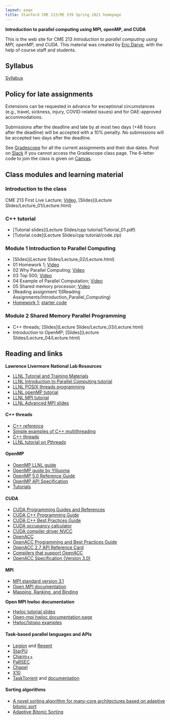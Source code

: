 ```yaml
---
layout: page
title: Stanford CME 213/ME 339 Spring 2021 homepage
---
```


**Introduction to parallel computing using MPI, openMP, and CUDA**

This is the web site for CME 213 *Introduction to parallel computing using MPI, openMP, and CUDA.* This material was created by [Eric Darve](https://me.stanford.edu/people/eric-darve), with the help of course staff and students.

## Syllabus

[Syllabus](syllabus)

## Policy for late assignments

Extensions can be requested in advance for exceptional circumstances (e.g., travel, sickness, injury, COVID-related issues) and for OAE-approved accommodations.

Submissions after the deadline and late by at most two days (+48 hours after the deadline) will be accepted with a 10% penalty. No submissions will be accepted two days after the deadline.

See [Gradescope](https://www.gradescope.com/courses/258024) for all the current assignments and their due dates. Post on [Slack](https://cme213-spring-2021.slack.com/) if you cannot access the Gradescope class page. The 6-letter code to join the class is given on [Canvas](https://canvas.stanford.edu/courses/133903).

## Class modules and learning material

### Introduction to the class

CME 213 First Live Lecture; [Video](https://stanford-pilot.hosted.panopto.com/Panopto/Pages/Viewer.aspx?id=b2bea53e-710b-443e-bb1f-acfa0178a41b), [Slides](Lecture Slides/Lecture_01/Lecture.html)

### C++ tutorial

- [Tutorial slides](Lecture Slides/cpp tutorial/Tutorial_01.pdf)
- [Tutorial code](Lecture Slides/cpp tutorial/code.zip)

### Module 1 Introduction to Parallel Computing

- [Slides](Lecture Slides/Lecture_02/Lecture.html)
- 01 Homework 1; [Video](https://stanford-pilot.hosted.panopto.com/Panopto/Pages/Viewer.aspx?id=0be0c85d-3bba-4758-8477-acfa011936d3)
- 02 Why Parallel Computing; [Video](https://stanford-pilot.hosted.panopto.com/Panopto/Pages/Viewer.aspx?id=242a8ba4-239c-4233-ab47-acfa011bc3c8)
- 03 Top 500; [Video](https://stanford-pilot.hosted.panopto.com/Panopto/Pages/Viewer.aspx?id=344eb483-fdb4-4c2a-b19b-acfa012393bd)
- 04 Example of Parallel Computation; [Video](https://stanford-pilot.hosted.panopto.com/Panopto/Pages/Viewer.aspx?id=27f038d0-7ca5-4cea-baf7-acfa012640b5)
- 05 Shared memory processor; [Video](https://stanford-pilot.hosted.panopto.com/Panopto/Pages/Viewer.aspx?id=95db1601-8ae0-45af-93a1-acfa012c4919)
- [Reading assignment 1](Reading Assignments/Introduction_Parallel_Computing)
- [Homework 1](Homework/hw1.pdf); [starter code](Homework/hw1.zip)

### Module 2 Shared Memory Parallel Programming

- C++ threads; [Slides](Lecture Slides/Lecture_03/Lecture.html)
- Introduction to OpenMP; [Slides](Lecture Slides/Lecture_04/Lecture.html)

## Reading and links

**Lawrence Livermore National Lab Resources**

- [LLNL Tutorial and Training Materials](https://hpc.llnl.gov/training/tutorials)
- [LLNL Introduction to Parallel Computing tutorial](https://hpc.llnl.gov/training/tutorials/introduction-parallel-computing-tutorial)
- [LLNL POSIX threads programming](https://hpc-tutorials.llnl.gov/posix/)
- [LLNL openMP tutorial](https://hpc.llnl.gov/openmp-tutorial)
- [LLNL MPI tutorial](https://hpc-tutorials.llnl.gov/mpi/)
- [LLNL Advanced MPI slides](https://hpc.llnl.gov/sites/default/files/DavidCronkSlides.pdf)

#### C++ threads

- [C++ reference](https://en.cppreference.com/w/cpp)
- [Simple examples of C++ multithreading](https://www.geeksforgeeks.org/multithreading-in-cpp/)
- [C++ threads](https://en.cppreference.com/w/cpp/thread/thread/thread)
- [LLNL tutorial on Pthreads](https://computing.llnl.gov/tutorials/pthreads/)

#### OpenMP

- [OpenMP LLNL guide](https://computing.llnl.gov/tutorials/openMP/)
- [OpenMP guide by Yliluoma](https://bisqwit.iki.fi/story/howto/openmp/)
- [OpenMP 5.0 Reference Guide](https://www.openmp.org/wp-content/uploads/OpenMPRef-5.0-0519-web.pdf)
- [OpenMP API Specification](https://www.openmp.org/spec-html/5.1/openmp.html)
- [Tutorials](https://www.openmp.org/resources/tutorials-articles/)

#### CUDA

- [CUDA Programming Guides and References](http://docs.nvidia.com/cuda/index.html)
- [CUDA C++ Programming Guide](http://docs.nvidia.com/cuda/pdf/CUDA_C_Programming_Guide.pdf)
- [CUDA C++ Best Practices Guide](http://docs.nvidia.com/cuda/pdf/CUDA_C_Best_Practices_Guide.pdf)
- [CUDA occupancy calculator](https://docs.nvidia.com/cuda/cuda-occupancy-calculator/CUDA_Occupancy_Calculator.xls)
- [CUDA compiler driver NVCC](https://docs.nvidia.com/cuda/pdf/CUDA_Compiler_Driver_NVCC.pdf)
- [OpenACC](https://www.openacc.org/)
- [OpenACC Programming and Best Practices Guide](https://www.openacc.org/sites/default/files/inline-files/OpenACC_Programming_Guide_0.pdf)
- [OpenACC 2.7 API Reference Card](https://www.pgroup.com/lit/literature/openacc-api-guide-2.7.pdf)
- [Compilers that support OpenACC](https://www.openacc.org/tools)
- [OpenACC Specification (Version 3.0)](https://www.openacc.org/sites/default/files/inline-images/Specification/OpenACC.3.0.pdf)

#### MPI

- [MPI standard version 3.1](https://www.mpi-forum.org/docs/mpi-3.1/mpi31-report.pdf)
- [Open MPI documentation](https://www-lb.open-mpi.org/doc/current/)
- [Mapping, Ranking, and Binding](https://www-lb.open-mpi.org/doc/current/man1/mpirun.1.php#sect12)

**Open MPI hwloc documentation**

- [Hwloc tutorial slides](https://www-lb.open-mpi.org/projects/hwloc/tutorials/20160606-PATC-hwloc-tutorial.pdf)
- [Open-mpi hwloc documentation page](https://www-lb.open-mpi.org/projects/hwloc/)
- [Hwloc/lstopo examples](https://www.open-mpi.org/projects/hwloc/doc/v2.1.0/a00328.php#cli_examples)

#### Task-based parallel languages and APIs

- [Legion](https://legion.stanford.edu/) and [Regent](https://regent-lang.org/)
- [StarPU](https://starpu.gitlabpages.inria.fr/)
- [Charm++](https://charmplusplus.org/)
- [PaRSEC](https://icl.utk.edu/parsec/index.html)
- [Chapel](https://chapel-lang.org/)
- [X10](http://x10-lang.org/)
- [TaskTorrent](https://github.com/leopoldcambier/tasktorrent) and [documentation](https://tasktorrent.readthedocs.io/en/latest/)

#### Sorting algorithms

- [A novel sorting algorithm for many-core architectures based on adaptive bitonic sort](https://ieeexplore.ieee.org/abstract/document/6267838)
- [Adaptive Bitonic Sorting](https://pdfs.semanticscholar.org/bcdf/c4e40c79547c9daf89dada4e1c23056871cb.pdf)

